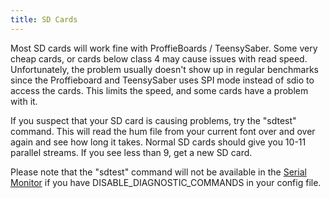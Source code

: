 ```yaml
---
title: SD Cards
---
```

Most SD cards will work fine with ProffieBoards / TeensySaber.
Some very cheap cards, or cards below class 4 may cause issues with read speed.
Unfortunately, the problem usually doesn't show up in regular benchmarks since the Proffieboard and TeensySaber uses SPI mode instead of sdio to access the cards. This limits the speed, and some cards have a problem with it.

If you suspect that your SD card is causing problems, try the "sdtest" command.
This will read the hum file from your current font over and over again and see how long it takes.
Normal SD cards should give you 10-11 parallel streams. If you see less than 9, get a new SD card.

Please note that the "sdtest" command will not be available in the [Serial Monitor](/tools/serial-monitor.html) if you have
DISABLE_DIAGNOSTIC_COMMANDS in your config file.
